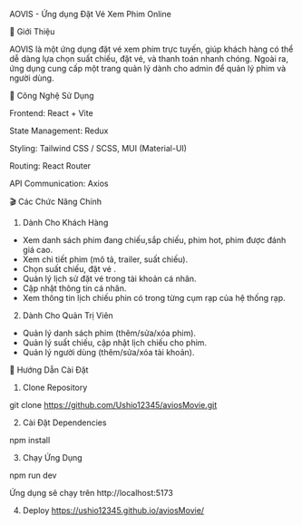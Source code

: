 AOVIS - Ứng dụng Đặt Vé Xem Phim Online

📝 Giới Thiệu

AOVIS là một ứng dụng đặt vé xem phim trực tuyến, giúp khách hàng có thể dễ dàng lựa chọn suất chiếu, đặt vé, và thanh toán nhanh chóng. Ngoài ra, ứng dụng cung cấp một trang quản lý dành cho admin để quản lý phim và người dùng.

🚀 Công Nghệ Sử Dụng

Frontend: React + Vite

State Management: Redux

Styling: Tailwind CSS / SCSS, MUI (Material-UI)

Routing: React Router

API Communication: Axios

🎬 Các Chức Năng Chính

1. Dành Cho Khách Hàng

-   Xem danh sách phim đang chiếu,sắp chiếu, phim hot, phim được đánh giá cao.
-   Xem chi tiết phim (mô tả, trailer, suất chiếu).
-   Chọn suất chiếu, đặt vé .
-   Quản lý lịch sử đặt vé trong tài khoản cá nhân.
-   Cập nhật thông tin cá nhân.
-   Xem thông tin lịch chiếu phin có trong từng cụm rạp của hệ thống rạp.

2. Dành Cho Quản Trị Viên

-   Quản lý danh sách phim (thêm/sửa/xóa phim).
-   Quản lý suất chiếu, cập nhật lịch chiếu cho phim.
-   Quản lý người dùng (thêm/sửa/xóa tài khoản).

🔧 Hướng Dẫn Cài Đặt

1. Clone Repository

git clone https://github.com/Ushio12345/aviosMovie.git

2. Cài Đặt Dependencies

npm install

3. Chạy Ứng Dụng

npm run dev

Ứng dụng sẽ chạy trên http://localhost:5173

4. Deploy
   https://ushio12345.github.io/aviosMovie/
